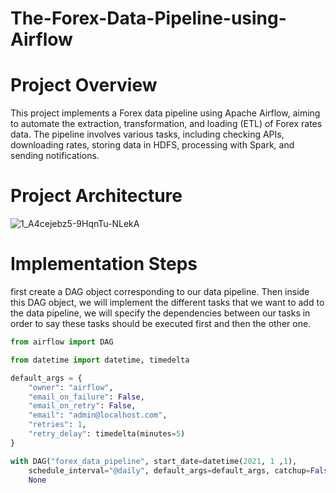 # The-Forex-Data-Pipeline-using-Airflow

# Project Overview
This project implements a Forex data pipeline using Apache Airflow, aiming to automate the extraction, transformation, and loading (ETL) of Forex rates data. The pipeline involves various tasks, including checking APIs, downloading rates, storing data in HDFS, processing with Spark, and sending notifications.


# Project Architecture


![1_A4cejebz5-9HqnTu-NLekA](https://github.com/MohamedMagdyyyy/The-Forex-Data-Pipeline-using-Airflow/assets/153362625/99d90c4f-6447-4903-8437-9358b84e106c)

# Implementation Steps





first create a DAG object corresponding to our data pipeline. Then inside this DAG object, we will implement the different tasks that we want to add to the data pipeline, we will specify the dependencies between our tasks in order to say these tasks should be executed first and then the other one.

```python
from airflow import DAG

from datetime import datetime, timedelta

default_args = {
    "owner": "airflow",
    "email_on_failure": False,
    "email_on_retry": False,
    "email": "admin@localhost.com",
    "retries": 1,
    "retry_delay": timedelta(minutes=5)
}

with DAG("forex_data_pipeline", start_date=datetime(2021, 1 ,1), 
    schedule_interval="@daily", default_args=default_args, catchup=False) as dag:
    None
```   

